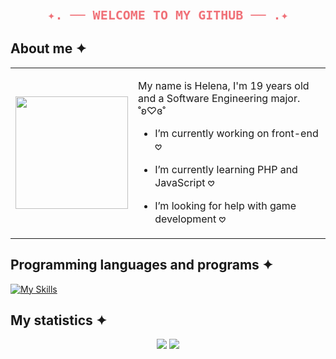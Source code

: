 <h3 align="center">
  <code style="font-size: 20px; color:#f07178;">✦. ── WELCOME TO MY GITHUB ── .✦</code>
</h3>

## About me ✦

<table>
  <tr>
    <td width="180px">
      <img src="https://media.tenor.com/8QTiEfTe1RoAAAAj/niko-oneshot.gif" width="180px" />
    </td>
    <td>

My name is Helena, I'm 19 years old and a Software Engineering major. ˚ʚ♡ɞ˚

- I’m currently working on front-end 𖹭  
- I’m currently learning PHP and JavaScript 𖹭  
- I’m looking for help with game development 𖹭

    </td>
  </tr>
</table>

## Programming languages and programs ✦
[![My Skills](https://skillicons.dev/icons?i=javascript,html,css,figma,php,mysql,java,python)](https://skillicons.dev)

## My statistics ✦
<p align="center">
  <img src="https://github-profile-summary-cards.vercel.app/api/cards/repos-per-language?username=bluinha&theme=dracula" />
  <img src="https://github-profile-summary-cards.vercel.app/api/cards/productive-time?username=bluinha&theme=dracula" />
</p>

